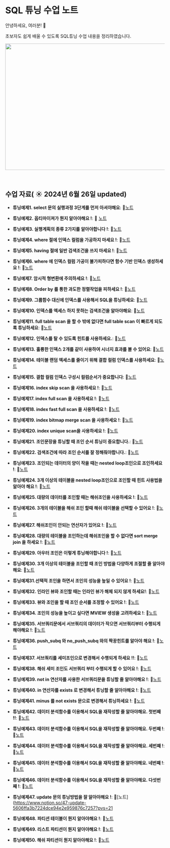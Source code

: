 # SQL 튜닝 수업 노트

안녕하세요, 여러분!  🌟

초보자도 쉽게 배울 수 있도록 SQL튜닝 수업 내용을 정리하였습니다.

<img src="https://github.com/oracleyu01/test20/blob/main/001.png" width="600" height="400">

&nbsp;

## 수업 자료( ☀️ 2024년 6월 26일 updated)


- **튜닝예제1.  select 문의 실행과정 3단계를 먼저 아셔야해요**:  📄[노트](https://www.notion.so/164f3dfd7d3e45198ce868bafede3c6c?v=0e23b77813244ef8b44de4d43a3d7fda&p=f25b447bd9034bf0bbdcb5ba5a1ca76b&pm=s)
  &nbsp;
  
- **튜닝예제2.  옵티마이져가 뭔지 알아야해요 !**: 📄 [노트](https://www.notion.so/2-cd5fdc33e988487eb45bf22e61fc1faa?pvs=21)
  
- **튜닝예제3. 실행계획의 종류 2가지를 알아야합니다 !**: 📄[노트](https://www.notion.so/3-2-2b3e4e2f2ada4f92a9125a83d5bbc9d0?pvs=21)

- **튜닝예제4.  where 절에 인덱스 컬럼을 가공하지 마세요 !**: 📄[노트](https://www.notion.so/4-where-e2dfa73bb4624af38ce516a5515a1cc0?pvs=21)

- **튜닝예제5. having 절에 일반 검색조건을 쓰지 마세요 !**: 📄[노트](https://www.notion.so/5-having-7d2424d0ea294f04a775abe7e9d9301a?pvs=21)

- **튜닝예제6. where 에 인덱스 컬럼 가공이 불가피하다면 함수 기반 인덱스 생성하세요 !**: 📄[노트](https://www.notion.so/6-where-1804500b8c2f4fceae5f3ddef1060e76?pvs=21)

- **튜닝예제7. 암시적 형변환에 주의하세요 !**: 📄[노트](https://www.notion.so/7-d6e2275726074067bdb463cb267ed606?pvs=21)

- **튜닝예제8. Order by 를 통한 과도한 정렬작업을 피하세요 !**: 📄[노트](https://www.notion.so/8-order-by-e9a9e9f53fa04483872311ba3506026e?pvs=21)

- **튜닝예제9. 그룹함수 대신에 인덱스를 사용해서 SQL을 튜닝하세요**: 📄[노트](https://www.notion.so/9-SQL-6b9419c7c2394c04972235a08eaeb0c7?pvs=21)

- **튜닝예제10. 인덱스를 엑세스 하지 못하는 검색조건을 알아야해요**: 📄[노트](https://www.notion.so/10-0b7aeab9d4f34bf1a653ddd15962d767?pvs=21)

- **튜닝예제11. full table scan 을 할 수 밖에 없다면 full table scan 이 빠르게 되도록 튜닝하세요**: 📄[노트](https://www.notion.so/11-full-table-scan-full-table-scan-0e882e6809494200815ae2d9cd8e5631?pvs=21)

- **튜닝예제12. 인덱스를 탈 수 있도록 힌트를 사용하세요.**: 📄[노트](https://www.notion.so/12-37d404634fb94be8a7f77f73c281d3db?pvs=21)

- **튜닝예제13. 훌륭한 인덱스 2개를 같이 사용하여 시너지 효과를 볼 수 있어요**: 📄[노트](https://www.notion.so/13-2-975414b5bd7346da8f668616c3bb5952?pvs=21)

- **튜닝예제14. 테이블 랜덤 엑세스를 줄이기 위해 결합 컬럼 인덱스를 사용하세요**: 📄[노트](https://www.notion.so/14-22f3337f29734c2a964f946c76d753b8?pvs=21)

- **튜닝예제15. 결합 컬럼 인덱스 구성시 컬럼순서가 중요합니다**: 📄[노트](https://www.notion.so/15-0e9f7cf7e37846179026b65f70f9121a?pvs=21)

- **튜닝예제16. index skip scan 을 사용하세요 !**: 📄[노트](https://www.notion.so/16-index-skip-scan-7758f4a2d76d4ce8b23ee7344af08fda?pvs=21)

- **튜닝예제17. index full scan 을 사용하세요 !**: 📄[노트](https://www.notion.so/17-index-full-scan-1f553ee2a219489aac5192ce2a0cc3cb?pvs=21)

- **튜닝예제18. index fast full scan 을 사용하세요 !**: 📄[노트](https://www.notion.so/18-index-fast-full-scan-61d5491c7a634d13838f1772869c893b?pvs=21)

- **튜닝예제19. index bitmap merge scan 을 사용하세요 !**: 📄[노트](https://www.notion.so/19-index-bitmap-merge-scan-91efba813044479e8304c4993d5748a3?pvs=21)

- **튜닝예제20. index unique scan을 사용하세요 !**: 📄[노트](https://www.notion.so/20-index-unique-scan-038cca597517471fb1a83fb85c2f390a?pvs=21)

- **튜닝예제21. 조인문장을 튜닝할 때 조인 순서 튜닝이 중요합니다.**: 📄[노트](https://www.notion.so/21-c37e3b477bbd4218b701e123fc2ce435?pvs=21)

- **튜닝예제22. 검색조건에 따라 조인 순서를 잘 정해줘야합니다.**: 📄[노트](https://www.notion.so/22-a4396b6346fd46ffba5119ae0633e0fb?pvs=21)

- **튜닝예제23. 조인되는 데이터의 양이 작을 때는 nested loop조인으로 조인하세요 !**: 📄[노트](https://www.notion.so/23-nested-loop-0af79f5881924ae28532db19e48f973e?pvs=21)

- **튜닝예제24. 3개 이상의 테이블을 nested loop조인으로 조인할 때 힌트 사용법을 알아야 해요 !**: 📄[노트](https://www.notion.so/24-3-nested-loop-993ca9b270be41aaafd1d83c70fa8dad?pvs=21)

- **튜닝예제25. 대량의 데이터를 조인할 때는 해쉬조인을 사용하세요 !**: 📄[노트](https://www.notion.so/25-2fa4d0ad4e374c1fbc73355fd2335b6e?pvs=21)

- **튜닝예제26. 3개의 테이블을 해쉬 조인 할때 해쉬 테이블을 선택할 수 있어요 !**: 📄[노트](https://www.notion.so/26-3-101dcd13aa4341d091caa3fb61271e0e?pvs=21)

- **튜닝예제27. 해쉬조인이 안되는 연산자가 있어요 !**: 📄[노트](https://www.notion.so/27-8163788d251e4c309bf2d9a09b25c079?pvs=21)

- **튜닝예제28. 대량의 테이블을 조인하는데 해쉬조인을 할 수 없다면 sort merge join 을 하세요 !**: 📄[노트](https://www.notion.so/28-sort-merge-join-33c503a778764ae68cee9fcb2d67168c?pvs=21)

- **튜닝예제29. 아우터 조인은 이렇게 튜닝해야합니다 !**: 📄[노트](https://www.notion.so/29-e3d5d87f673f475192c01fdc5a8256d2?pvs=21)

- **튜닝예제30. 3개 이상의 테이블을 조인할 때 조인 방법을 다양하게 조절할 줄 알아야해요**: 📄[노트](https://www.notion.so/30-3-dec843ed59b544d49ee1884b3ad2b129?pvs=21)

- **튜닝예제31.선택적 조인을 하면서 조인의 성능을 높일 수 있어요 !**: 📄[노트](https://www.notion.so/31-90a7240118c241569171115b405ec5ee?pvs=21)

- **튜닝예제32. 인라인 뷰와 조인할 때는 인라인 뷰가 해체 되지 않게 하세요!**: 📄[노트](https://www.notion.so/32-e38994dac8c84d89ac3374a967f35c89?pvs=21)

- **튜닝예제33. 뷰와 조인을 할 때 조인 순서를 조정할 수 있어요 !**: 📄[노트](https://www.notion.so/33-13e563d9dbb04b0ebd2e4cf8c936c03e?pvs=21)

- **튜닝예제34. 조인의 성능을 높이고 싶다면 MVIEW 생성을 고려하세요 !**: 📄[노트](https://www.notion.so/34-MVIEW-1a39b84aa12c4bc795e0cce84180c03a?pvs=21)

- **튜닝예제35. 서브쿼리문에서 서브쿼리의 데이터가 작으면 서브쿼리부터 수행되게 해야해요 !**: 📄[노트](https://www.notion.so/35-5754c868303c41e183f2503bae19f3f1?pvs=21)

- **튜닝예제36. push_subq 와 no_push_subq 와의 짝꿍힌트를 알아야 해요 !**: 📄[노트](https://www.notion.so/36-push_subq-no_push_subq-738e044298d94578849211aeeb3c0911?pvs=21)

- **튜닝예제37. 서브쿼리를 세미조인으로 변경해서 수행되게 하세요 !!**: 📄[노트](https://www.notion.so/37-96ece50d2e2f43398c8ca8231b28948d?pvs=21)

- **튜닝예제38. 해쉬 세미 조인도 서브쿼리 부터 수행되게 할 수 있어요 !**: 📄[노트](https://www.notion.so/38-11e257c26e96430bac9cf25ed19895f2?pvs=21)

- **튜닝예제39. not in 연산자를 사용한 서브쿼리문을 튜닝할 줄 알아야해요 !**: 📄[노트](https://www.notion.so/39-not-in-47b5b88f1d634559a46d28d24a0267bf?pvs=21)

- **튜닝예제40. in 연산자를  exists 로 변경해서 튜닝할 줄 알아야해요 !**: 📄[노트](https://www.notion.so/40-in-exists-a1046425164d41d79ce471f888f327a1?pvs=21)

- **튜닝예제41. minus 를 not exists 문으로 변경해서 튜닝하세요 !**: 📄[노트](https://www.notion.so/41-minus-not-exists-5814b59e1e5c43f6adc1427fbedea224?pvs=21)

- **튜닝예제42. 데이터 분석함수를 이용해서 SQL을 재작성할 줄 알아야해요. 첫번째 !!**: 📄[노트](https://www.notion.so/42-SQL-df72e228b3974512b0f6bee7594a764b?pvs=21)

- **튜닝예제43. 데이터 분석함수를 이용해서 SQL을 재작성할 줄 알아야해요. 두번째 !**: 📄[노트](https://www.notion.so/43-SQL-bb8d842dcdc14d6690759bb508ced2fb?pvs=21)

 - **튜닝예제44. 데이터 분석함수를 이용해서 SQL을 재작성할 줄 알아야해요. 세번째 !**: 📄[노트](https://www.notion.so/44-SQL-b7bf656d680b461ab0ee37d1427aefec?pvs=21)

- **튜닝예제45. 데이터 분석함수를 이용해서 SQL을 재작성할 줄 알아야해요. 네번째 !**: 📄[노트](https://www.notion.so/45-SQL-baafa96fea694f74acdec3f437bd3c23?pvs=21)

- **튜닝예제46. 데이터 분석함수를 이용해서 SQL을 재작성할 줄 알아야해요. 다섯번째 !**: 📄[노트](https://www.notion.so/46-SQL-9952caa00f124deb8e21ea8e07d55cae?pvs=21)

- **튜닝예제47. update 문의 튜닝방법을 잘 알아야해요 !**: 📄[노트](https://www.notion.so/47-update-5606ffa3b7224dce94e2e959876c7257?pvs=21

- **튜닝예제48. 파티션 테이블이 뭔지 알아야해요 !**: 📄[노트](https://www.notion.so/48-36da11d44fb84a709b7545c661e66e4b?pvs=21)

- **튜닝예제49. 리스트 파티션이 뭔지 알아야해요 !**: 📄[노트](https://www.notion.so/49-02660b2b4e734626b1d07f3dc459df56?pvs=21)

- **튜닝예제50. 해쉬 파티션이 뭔지 알아야해요 !**: 📄[노트](https://www.notion.so/50-255e010c9c0840beb65f25750807f171?pvs=21)
